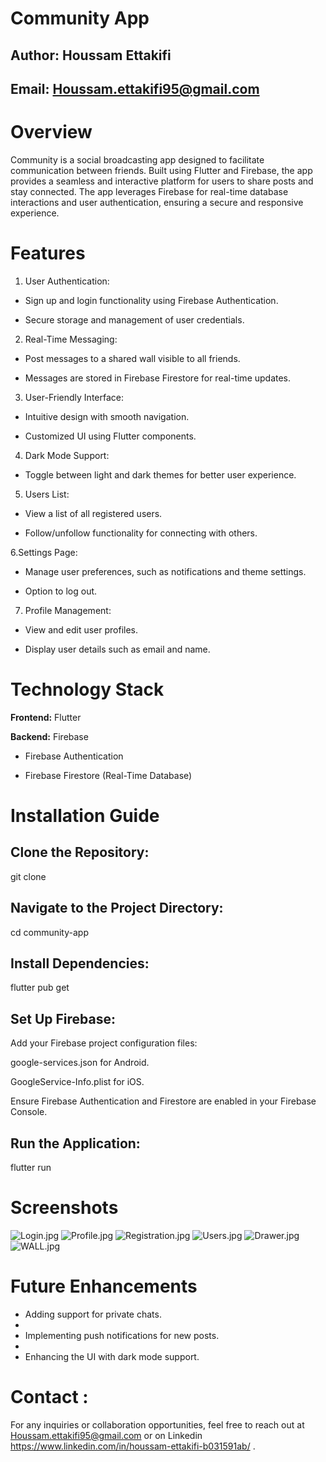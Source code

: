 # **Community App**

## **Author:** Houssam Ettakifi

## **Email:** Houssam.ettakifi95@gmail.com

# **Overview**

Community is a social broadcasting app designed to facilitate communication between friends.
Built using Flutter and Firebase, the app provides a seamless and interactive platform for users to share posts and stay connected. 
The app leverages Firebase for real-time database interactions and user authentication, ensuring a secure and responsive experience.

# **Features**

1. User Authentication:

* Sign up and login functionality using Firebase Authentication.

* Secure storage and management of user credentials.

2. Real-Time Messaging:

* Post messages to a shared wall visible to all friends.

* Messages are stored in Firebase Firestore for real-time updates.

3. User-Friendly Interface:

* Intuitive design with smooth navigation.

* Customized UI using Flutter components.

4. Dark Mode Support:

* Toggle between light and dark themes for better user experience.

5. Users List:

* View a list of all registered users.

* Follow/unfollow functionality for connecting with others.

6.Settings Page:

* Manage user preferences, such as notifications and theme settings.

* Option to log out.

7. Profile Management:

* View and edit user profiles.

* Display user details such as email and name.

# **Technology Stack**

**Frontend:** Flutter

**Backend:** Firebase

* Firebase Authentication

* Firebase Firestore (Real-Time Database)

# **Installation Guide**

## Clone the Repository:

git clone <repository-link>

## Navigate to the Project Directory:

cd community-app

## Install Dependencies:

flutter pub get

## Set Up Firebase:

Add your Firebase project configuration files:

google-services.json for Android.

GoogleService-Info.plist for iOS.

Ensure Firebase Authentication and Firestore are enabled in your Firebase Console.

## Run the Application:

flutter run

# **Screenshots**
![Login.jpg](Nouveau%20dossier%2FLogin.jpg)
![Profile.jpg](Nouveau%20dossier%2FProfile.jpg)
![Registration.jpg](Nouveau%20dossier%2FRegistration.jpg)
![Users.jpg](Nouveau%20dossier%2FUsers.jpg)
![Drawer.jpg](Nouveau%20dossier%2FDrawer.jpg)
![WALL.jpg](Nouveau%20dossier%2FWALL.jpg)
# Future Enhancements

* Adding support for private chats.
* 
* Implementing push notifications for new posts.
* 
* Enhancing the UI with dark mode support.

# **Contact :**

For any inquiries or collaboration opportunities, feel free to reach out at Houssam.ettakifi95@gmail.com or on Linkedin https://www.linkedin.com/in/houssam-ettakifi-b031591ab/ .

